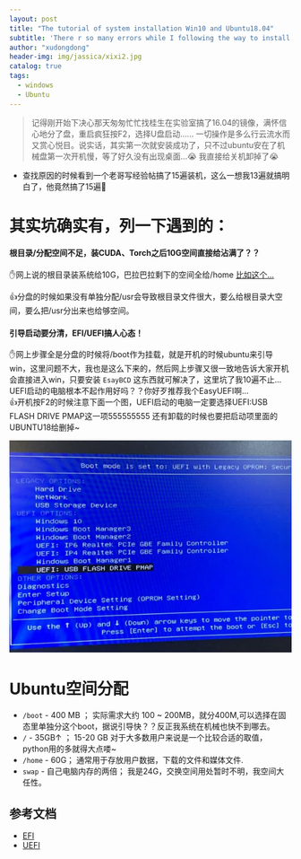 ```yaml
---
layout: post
title: "The tutorial of system installation Win10 and Ubuntu18.04"
subtitle: 'There r so many errors while I following the way to install the Ubuntu on CSDN,and it made me so sad.So I decide to write something for others~'
author: "xudongdong"
header-img: img/jassica/xixi2.jpg
catalog: true
tags:
  - windows
  - Ubuntu
---
```


> 记得刚开始下决心那天匆匆忙忙找桂生在实验室搞了16.04的镜像，满怀信心地分了盘，重启疯狂按F2，选择U盘启动…… 一切操作是多么行云流水而又赏心悦目。说实话，其实第一次就安装成功了，只不过ubuntu安在了机械盘第一次开机慢，等了好久没有出现桌面…😭 我直接给关机卸掉了😭<br>

- 查找原因的时候看到一个老哥写经验帖搞了15遍装机，这么一想我13遍就搞明白了，他竟然搞了15遍🤭

# 其实坑确实有，列一下遇到的：
#### 根目录/分配空间不足，装CUDA、Torch之后10G空间直接给沾满了？？

✋网上说的根目录装系统给10G，巴拉巴拉剩下的空间全给/home
[比如这个...](https://www.cnblogs.com/Duane/p/6776302.html)<br>

👍分盘的时候如果没有单独分配/usr会导致根目录文件很大，要么给根目录大空间，要么把/usr分出来也给够空间。

#### 引导启动要分清，EFI/UEFI搞人心态！

✋网上步骤全是分盘的时候将/boot作为挂载，就是开机的时候ubuntu来引导win，这里问题不大，我也是这么下来的，然后网上步骤又很一致地告诉大家开机会直接进入win，只要安装  `EsayBCD` 这东西就可解决了，这里坑了我10遍不止…UEFI启动的电脑根本不起作用好吗？？你好歹推荐我个EasyUEFI啊…<br>
👍开机按F2的时候注意下面一个图，UEFI启动的电脑一定要选择UEFI:USB FLASH DRIVE PMAP这一项555555555 还有卸载的时候也要把启动项里面的UBUNTU18给删掉~<br>

  <img src="/img/190727image/1.jpg">

# Ubuntu空间分配
- `/boot` - 400 MB ； 实际需求大约 100 ~ 200MB，就分400M,可以选择在固态里单独分这个boot，据说引导快？？反正我系统在机械也快不到哪去。
- `/`  - 35GB↑ ； 15-20 GB 对于大多数用户来说是一个比较合适的取值，python用的多就得大点喽~
- `/home` - 60G； 通常用于存放用户数据，下载的文件和媒体文件.
- `swap` - 自己电脑内存的两倍； 我是24G，交换空间用处暂时不明，我空间大任性。


## 参考文档
- [EFI](https://blog.csdn.net/qq_24624539/article/details/81775635)
- [UEFI](https://www.cnblogs.com/Duane/p/6776302.html)
